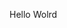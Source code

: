 Hello Wolrd
































































































































































































































































































































































































































































































































